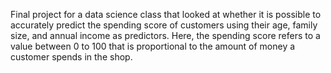 Final project for a data science class that looked at whether it is possible to accurately predict the spending score of customers using their age, family size, and annual income as predictors. Here, the spending score refers to a value between 0 to 100 that is proportional to the amount of money a customer spends in the shop. 
